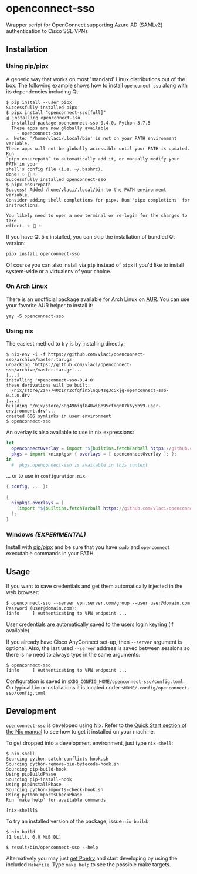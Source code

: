 # openconnect-sso

Wrapper script for OpenConnect supporting Azure AD (SAMLv2) authentication
to Cisco SSL-VPNs

## Installation

### Using pip/pipx

A generic way that works on most 'standard' Linux distributions out of the box.
The following example shows how to install `openconect-sso` along with its
dependencies including Qt:

```shell
$ pip install --user pipx
Successfully installed pipx
$ pipx install "openconnect-sso[full]"
⣾ installing openconnect-sso
  installed package openconnect-sso 0.4.0, Python 3.7.5
  These apps are now globally available
    - openconnect-sso
⚠️  Note: '/home/vlaci/.local/bin' is not on your PATH environment variable.
These apps will not be globally accessible until your PATH is updated. Run
`pipx ensurepath` to automatically add it, or manually modify your PATH in your
shell's config file (i.e. ~/.bashrc).
done! ✨ 🌟 ✨
Successfully installed openconnect-sso
$ pipx ensurepath
Success! Added /home/vlaci/.local/bin to the PATH environment variable.
Consider adding shell completions for pipx. Run 'pipx completions' for
instructions.

You likely need to open a new terminal or re-login for the changes to take
effect. ✨ 🌟 ✨
```

If you have Qt 5.x installed, you can skip the installation of bundled Qt version:

``` bash
pipx install openconnect-sso
```

Of course you can also install via `pip` instead of `pipx` if you'd like to
install system-wide or a virtualenv of your choice.

### On Arch Linux

There is an unofficial package available for Arch Linux on
[AUR](https://aur.archlinux.org/packages/openconnect-sso/). You can use your
favorite AUR helper to install it:

``` shell
yay -S openconnect-sso
```

### Using nix

The easiest method to try is by installing directly:

```shell
$ nix-env -i -f https://github.com/vlaci/openconnect-sso/archive/master.tar.gz
unpacking 'https://github.com/vlaci/openconnect-sso/archive/master.tar.gz'...
[...]
installing 'openconnect-sso-0.4.0'
these derivations will be built:
  /nix/store/2z47740z1rr2cfqfin5lnq04sq3c5xjg-openconnect-sso-0.4.0.drv
[...]
building '/nix/store/50q496iqf840wi8b95cfmgn07k6y5b59-user-environment.drv'...
created 606 symlinks in user environment
$ openconnect-sso
```

An overlay is also available to use in nix expressions:

``` nix
let
  openconnectOverlay = import "${builtins.fetchTarball https://github.com/vlaci/openconnect-sso/archive/master.tar.gz}/overlay.nix";
  pkgs = import <nixpkgs> { overlays = [ openconnectOverlay ]; };
in
  #  pkgs.openconnect-sso is available in this context
```

... or to use in `configuration.nix`:

``` nix
{ config, ... }:

{
  nixpkgs.overlays = [
    (import "${builtins.fetchTarball https://github.com/vlaci/openconnect-sso/archive/master.tar.gz}/overlay.nix")
  ];
}
```

### Windows *(EXPERIMENTAL)*

Install with [pip/pipx](#using-pippipx) and be sure that you have `sudo` and `openconnect`
executable commands in your PATH.

## Usage

If you want to save credentials and get them automatically
injected in the web browser:

```shell
$ openconnect-sso --server vpn.server.com/group --user user@domain.com
Password (user@domain.com):
[info     ] Authenticating to VPN endpoint ...
```

User credentials are automatically saved to the users login keyring (if
available).

If you already have Cisco AnyConnect set-up, then `--server` argument is
optional. Also, the last used `--server` address is saved between sessions so
there is no need to always type in the same arguments:

```shell
$ openconnect-sso
[info     ] Authenticating to VPN endpoint ...
```

Configuration is saved in `$XDG_CONFIG_HOME/openconnect-sso/config.toml`. On
typical Linux installations it is located under
`$HOME/.config/openconnect-sso/config.toml`

## Development

`openconnect-sso` is developed using [Nix](https://nixos.org/nix/). Refer to the
[Quick Start section of the Nix
manual](https://nixos.org/nix/manual/#chap-quick-start) to see how to get it
installed on your machine.

To get dropped into a development environment, just type `nix-shell`:

```shell
$ nix-shell
Sourcing python-catch-conflicts-hook.sh
Sourcing python-remove-bin-bytecode-hook.sh
Sourcing pip-build-hook
Using pipBuildPhase
Sourcing pip-install-hook
Using pipInstallPhase
Sourcing python-imports-check-hook.sh
Using pythonImportsCheckPhase
Run 'make help' for available commands

[nix-shell]$
```

To try an installed version of the package, issue `nix-build`:

```shell
$ nix build
[1 built, 0.0 MiB DL]

$ result/bin/openconnect-sso --help
```

Alternatively you may just [get Poetry](https://python-poetry.org/docs/) and
start developing by using the included `Makefile`. Type `make help` to see the
possible make targets.
